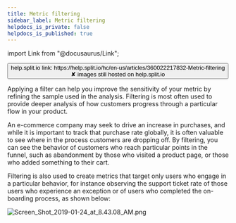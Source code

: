 ```yaml
---
title: Metric filtering
sidebar_label: Metric filtering
helpdocs_is_private: false
helpdocs_is_published: true
---
```


import Link from "@docusaurus/Link";

<p>
  <button style={{borderRadius:'8px', border:'1px', fontFamily:'Courier New', fontWeight:'800', textAlign:'left'}}> help.split.io link: https://help.split.io/hc/en-us/articles/360022217832-Metric-filtering <br /> ✘ images still hosted on help.split.io </button>
</p>

<p>
  <span>Applying a filter can help you improve the sensitivity of your metric by refining the sample used in the analysis. Filtering is most often used to provide deeper analysis of how customers progress through a particular flow in your product. </span>
</p>
<p>
  <span>An e-commerce company may seek to drive an increase in purchases, and while it is important to track that purchase rate globally, it is often valuable to see where in the process customers are dropping off. By filtering, you can see the behavior of customers who reach particular points in the funnel, such as abandonment by those who visited a product page, or those who added something to their cart. </span>
</p>
<p>
  <span>Filtering is also used to create metrics that target only users who engage in a particular behavior, for instance observing the support ticket rate of those users who experience an exception or of users who completed the on-boarding process, as shown below:</span><strong><br /></strong>
</p>
<p>
  <img src="https://help.split.io/guide-media/01GW8WXTJ6VTHAQ5P6E0MG16RX" alt="Screen_Shot_2019-01-24_at_8.43.08_AM.png" />
</p>